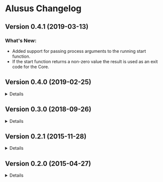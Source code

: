 # Alusus Changelog

## Version 0.4.1 (2019-03-13)

### What's New:

  * Added support for passing process arguments to the running start function.
  * If the start function returns a non-zero value the result is used as an exit
    code for the Core.


## Version 0.4.0 (2019-02-25)
<details>

### What's New:

  * Added support for macros which allow the programmer to put a group of
    commands into a macro that can then be reused elsewhere. This feature is
    conceptuatlly similar to C macros, but its implementation is different.
    While macros in C are executed as a preprocessor working on characters, in
    Alusus macros are part of the parsing process, which leads to the following
    differences:
    - In Alusus macros are limited to the scope in which they are defined unlike
      C macros which can't be scoped. In other words, if you define a macro in
      Alusus within a certain scope (a module for example) then tried to use it
      outside of that scope the compiler will error out unless you mention the
      full path leading to that macro.
    - In Alusus you can define multiple macros with the same name if they are
      defined in different scopes. In C you can't do that.
    - In Alusus parsing errors inside macros are detected during the parsing of
      the macro itself, whereas in C parsing errors won't be detected until the
      macro is used somewhere.
    - In Alusus you can't define macros containing partial commands or partial
      rules like you can in C.
  * Added the command `use` which allows the programmer to tell the compiler to
    search for identifiers within a certain scope by default. For example,
    instead of having to mention `Srl.Console.print` multiple times, the user
    can type `use Srl.Console` and then elsewhere only type `print`.
  * Added support for constant definitions, which allow the user to give a name
    to a certain constant value. For example: `def PI: 3.141592`.
  * Empty brackets can now be dropped from function definitions if those
    functions take no args and return nothing.
  * Definining a pointer without specifying its content type now defaults it to
    a void pointer.
  * Allow the definition of global vars and functions inside the bodies of user
    types. This is similar to the use of `static` keyword in C++ class members.
  * Pointer to user types are now implicitly casted to pointers of the type of
    the first member within that user type. For example, if you have a user type
    whose first element is an Int, then a pointer to that user type will now
    implicitly be castable to an Int pointer.
  * Added an experimental GUI library based on GTK. This is still expecimental
    and it only includes a small subset of GTK, but the user can easily add
    any missing parts. The included elements are windows, header bars, message
    dialogs, buttons, toggle buttons, checkboxes, menus, entry fields as well as
    images. If the user needs anything outside of this it can be added by simply
    definining the needed functions. The user can refer to Alusus GTK library to
    know how it's done.

### Fixes:

  * Fixed a bug in parsing expression lists.
  * Fixed a bug in function code generation.
  * Defining global variables of type array or user types is now possible.
  * Fixed an issue in detecting the system's display language.
  * Fixed a problem in parsing function args when those args have no names.
  * Few other internal fixes.
</details>

## Version 0.3.0 (2018-09-26)
<details>

### What's New:

  * Improved the support for basic data types. The list now includes:
    - 8, 16, 32, and 64 bit integers.
    - 8, 16, 32, and 64 bit words (unsigned ints).
    - 32 and 64 bit floats.
    - boolean.
  * Basic types are now templates that take the size as argument. e.g. Int[16],
    Float[64]. Default size is considered if no params are provided.
  * Added support for function pointers.
  * Enabled pointer comparisons and casting between pointers and integers.
  * Added support for `else` clause in if statements.
  * Added support for `break` command in loops.
  * Added support for `continue` command in loops.
  * Added support for modifiers.
  * Added proper support for namespacing.
  * Enable merging definitions through the @merge modifier. This will allow
    adding more definitions into existing modules or types.
  * Signature can be omitted now from function definitions if it has no args and
    return void.
  * Added a Standard Runtime Library which includes the following sub modules:
    - Console: Functions used in the terminal.
    - System: Misc system functions.
    - Memory: Memory allocation and other related functions.
    - String: Manipulating and accessing strings.
    - File: File access functions.
    - Math: Math functions.
  * Removed the `link` command and replaced it with a modifier on normal
    function definitions.
  * Declaring user types is now done with the `type` keyword instead of
    `struct`.
  * Referencing arrays is now done with parenthesis instead of square brackets.
  * Renamed SCG (Standard Code Generator) into SPP (Standard Programming
    Paradigm).
  * Added `dump_ast` command to dump the AST tree of a certain element.
  * Renamed the `build` command, which only dumped the LLVM IR code, to
    `dump_llvm_ir`.
  * The `run` command now takes a reference to the entry point function, which
    now can be named anything.
  * Supported internationalization in build notices.
  * Improvements to implicit casting.
  * Various small improvements in expressions.
  * Added a simple interactive mode, though this is mostly useful for Alusus
    compiler or code generator developers rather than end users.

### Fixes:

  * Improved build error messages.
  * Fixed issues where build error location was not reported correctly.
  * Fixed an issue in generating functions with non-ascii names.
  * Improved automated test coverage and unified all tests around simpler E2E
    tests.
  * Many bug fixes.

### Internal Changes:

  * Complete re-write of the standard library to streamline it and make it more
    maintainable.
  * Major refactoring in the Core to simplify the code base.
  * Split target specific code in the standard library (SPP) from the rest of
    the library, making it easier in the future to target platforms other than
    LLVM.
  * Added support for template interfaces.
  * Implemented dynamic interfaces.
  * Standard libraries can now be dynamically modified at run time.
  * Removed dependency on Boost and Catch.
  * Switched the build to C++17.
  * Few changes in naming conventions.
  * Disabled RTTI, which is no longer needed.
</details>

## Version 0.2.1 (2015-11-28)
<details>

### What's New:

  * Support for casting between different pointer types.
  * Support for casting from pointer to integer.
  * Added ~size operator for obtaining the size of a variable or an expression
    in memory.
  * Added char data type.
  * Refactored the Core's data framework to make it generic and streamlined.
    This change is needed by SCG to enable it to use the Core's data framework
    to store compiled code. This work is a preparation to start implementing
    namespaces and other object-oriented features.
  * Improved performance of the parser.

### Fixes:

  * Fixed the naming convention of the SCG source code.
  * Various cleanup and minor bug fixes.
</details>

## Version 0.2.0 (2015-04-27)
<details>

### What's New:

  * Support for automatic type deduction during variable definition. For example
    this statement will automatically determine the type of i as integer:
    def i = 5;
  * Support for explicit and implicit casting.
  * Support for unary -, prefix ++, and prefix -- operators.
  * Support for calling functions defined later in the module.
  * Enabled linking to third party shared libraries.
  * Replaced some operators with more familiar operators. The assignment
    operator is now = instead of :=, and the comparison operator is now
    == instead of =. The negation operator is now using ! instead of ^.
  * The 'import' command now searches through multiple paths for the requested
    file rather than only the current directory.
  * Support for UTF8 in the lexer.
  * Added 'alias' definition type. This is useful for localization of the
    language.
  * Arabic localization. It's now possible to write your source code in Arabic.
  * Improvement to compilation error reporting:
    - Bracketed code blocks are properly skipped now when trying to find the end
      of the statement after an error.
    - Error location is properly reported now. Error messages include the source
      file, line, and column at which the error is found.
    - More errors are reported before the compiler quites.
  * Eliminated the need to modify LD_LIBRARY_PATH environment variable to run
    the compiler.
  * Internal refactoring:
    - The SCG now uses the Core's exception classes.
    - Streamlined the classes in the Core::Data namespace to improve the design
      and eliminate unneeded complexity.
    - Streamlined the Core namespace by reducing the number of inner namespaces.
    - Switched the lexer to use the same data classes defined in Core::Data
      rather than its own separate classes.
    - Improved the design of the data references subsystem of the Core making it
      more generic and extensible.
    - Removed ParsedDataBrowser and replaced its references with calls to the
      improved data references subsystem.

### Fixes:

  * Expressions with multiple binary operators now work properly.
  * Handling some memory leaks.
  * Various bug fixes.
</details>